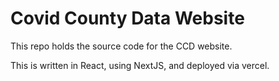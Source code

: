 # Covid County Data Website

This repo holds the source code for the CCD website.

This is written in React, using NextJS, and deployed via vercel.